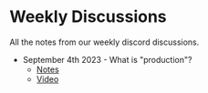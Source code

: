 # Weekly Discussions

All the notes from our weekly discord discussions.

* September 4th 2023 - What is "production"?
  * [Notes](./20230904.md)
  * [Video](https://www.youtube.com/watch?v=Zr-ymI2zky4)
